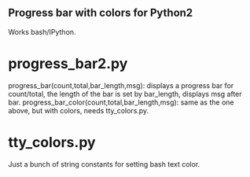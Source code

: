 ## Progress bar with colors for Python2
Works bash/IPython.

# progress_bar2.py

progress_bar(count,total,bar_length,msg): displays a progress bar for count/total, the length of the bar is set by bar_length, displays msg after bar.
progress_bar_color(count,total,bar_length,msg): same as the one above, but with colors, needs tty_colors.py.

# tty_colors.py
Just a bunch of string constants for setting bash text color.

